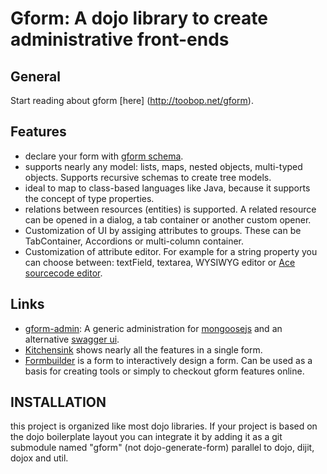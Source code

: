 Gform: A dojo library to create administrative front-ends
=========================================================


General
-------

Start reading about gform [here] (http://toobop.net/gform).

Features
--------

- declare your form with [gform schema](http://toobop.net/gform/app/schema).
- supports nearly any model: lists, maps, nested objects, multi-typed objects. Supports recursive schemas to create tree models.
- ideal to map to class-based languages like Java, because it supports the concept of type properties.
- relations between resources (entities) is supported. A related resource can be opened in a dialog, a tab container or another custom opener.
- Customization of UI by assiging attributes to groups. These can be TabContainer, Accordions or multi-column container.
- Customization of attribute editor. For example for a string property you can choose between: textField, textarea, WYSIWYG editor or [Ace sourcecode editor](http://ace.c9.io).

Links
---------------

- [gform-admin](https://github.com/stemey/gform-admin): A generic administration for [mongoosejs](http://mongoosejs.com/) and an alternative [swagger ui](http://swagger.wordnik.com/).
- [Kitchensink](http://toobop.net/gform/app/example/kitchensink/index.html) shows nearly all the features in a single form.
- [Formbuilder](http://toobop.net/gform/app/example/formbuilder/index.html) is a form to interactively design a form. Can be used as a basis for creating tools
or simply to checkout gform features online.


INSTALLATION
------------

this project is organized like most dojo libraries. If your project is based on the dojo boilerplate layout you can integrate
it by adding it as a git submodule named "gform" (not dojo-generate-form) parallel to dojo, dijit, dojox and util.

